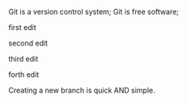 Git is a version control system;
Git is free software;


first edit



second edit

third edit

forth edit

Creating a new branch is quick AND simple.